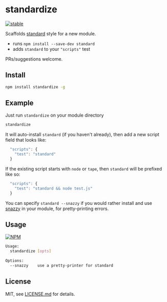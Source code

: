 # standardize

[![stable](http://badges.github.io/stability-badges/dist/stable.svg)](http://github.com/badges/stability-badges)

Scaffolds [standard](https://github.com/feross/standard) style for a new module. 

- runs `npm install --save-dev standard`
- adds `standard` to your `"scripts"` test

PRs/suggestions welcome.

## Install

```sh
npm install standardize -g
```

## Example

Just run `standardize` on your module directory

```sh
standardize
```

It will auto-install `standard` (if you haven't already), then add a new script field that looks like:

```js
  "scripts": {
    "test": "standard"
  }
```

If the existing script starts with `node` or `tape`, then `standard` will be prefixed like so:

```js
  "scripts": {
    "test": "standard && node test.js"
  }
```

You can specify `standard --snazzy` if you would rather install and use [snazzy](http://npmjs.com/package/snazzy) in your module, for pretty-printing errors.

## Usage

[![NPM](https://nodei.co/npm/standardize.png)](https://www.npmjs.com/package/standardize)

```sh
Usage:
  standardize [opts]
  
Options:
  --snazzy    use a pretty-printer for standard
```

## License

MIT, see [LICENSE.md](http://github.com/Jam3/standardize/blob/master/LICENSE.md) for details.
